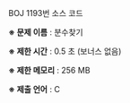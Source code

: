 BOJ 1193번 소스 코드

<b>※ 문제 이름</b> : 분수찾기

<b>※ 제한 시간</b> : 0.5 초 (보너스 없음)

<b>※ 제한 메모리</b> : 256 MB

<b>※ 제출 언어</b> : C